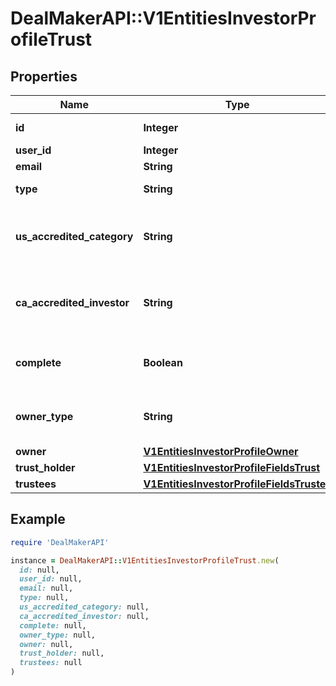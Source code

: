 # DealMakerAPI::V1EntitiesInvestorProfileTrust

## Properties

| Name | Type | Description | Notes |
| ---- | ---- | ----------- | ----- |
| **id** | **Integer** | Investor Profile id | [optional] |
| **user_id** | **Integer** | User id | [optional] |
| **email** | **String** | User email | [optional] |
| **type** | **String** | Investor Profile type | [optional] |
| **us_accredited_category** | **String** | The United States accredited investor information | [optional] |
| **ca_accredited_investor** | **String** | The Canadian accredited investor information | [optional] |
| **complete** | **Boolean** | To check if the profile is complete or not | [optional] |
| **owner_type** | **String** | Type of the investor profile owner | [optional] |
| **owner** | [**V1EntitiesInvestorProfileOwner**](V1EntitiesInvestorProfileOwner.md) |  | [optional] |
| **trust_holder** | [**V1EntitiesInvestorProfileFieldsTrust**](V1EntitiesInvestorProfileFieldsTrust.md) |  | [optional] |
| **trustees** | [**V1EntitiesInvestorProfileFieldsTrustee**](V1EntitiesInvestorProfileFieldsTrustee.md) |  | [optional] |

## Example

```ruby
require 'DealMakerAPI'

instance = DealMakerAPI::V1EntitiesInvestorProfileTrust.new(
  id: null,
  user_id: null,
  email: null,
  type: null,
  us_accredited_category: null,
  ca_accredited_investor: null,
  complete: null,
  owner_type: null,
  owner: null,
  trust_holder: null,
  trustees: null
)
```


